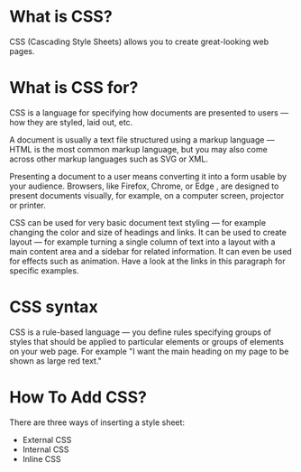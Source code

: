 # What is CSS?

CSS (Cascading Style Sheets) allows you to create great-looking web pages.

# What is CSS for? 
CSS is a language for specifying how documents are presented to users — how they are styled, laid out, etc.

A document is usually a text file structured using a markup language — HTML is the most common markup language,
but you may also come across other markup languages such as SVG or XML.

Presenting a document to a user means converting it into a form usable by your audience.
Browsers, like Firefox, Chrome, or Edge , are designed to present documents visually, for example, on a computer screen, projector or printer.

CSS can be used for very basic document text styling — for example changing the color and size of headings and links.
It can be used to create layout — for example turning a single column of text into a layout with a main content area and a sidebar for related information.
It can even be used for effects such as animation. Have a look at the links in this paragraph for specific examples.

# CSS syntax
CSS is a rule-based language — you define rules specifying groups of styles that should be applied to particular elements or groups of elements on your web page.
For example "I want the main heading on my page to be shown as large red text."

# How To Add CSS?

There are three ways of inserting a style sheet:

* External CSS
* Internal CSS
* Inline CSS
